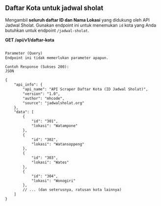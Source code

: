 ## **Daftar Kota untuk jadwal sholat**

Mengambil **seluruh daftar ID dan Nama Lokasi** yang didukung oleh API Jadwal Sholat. Gunakan endpoint ini untuk menemukan `id` kota yang Anda butuhkan untuk endpoint `/jadwal-sholat`.

**GET /api/v1/daftar-kota**
```html

Parameter (Query)
Endpoint ini tidak memerlukan parameter apapun.

Contoh Response (Sukses 200):
JSON

{
    "api_info": {
        "api_name": "API Scraper Daftar Kota (ID Jadwal Sholat)",
        "version": "1.0",
        "author": "mhcode",
        "source": "jadwalsholat.org"
    },
    "data": [
        {
            "id": "301",
            "lokasi": "Watampone"
        },
        {
            "id": "302",
            "lokasi": "Watansoppeng"
        },
        {
            "id": "303",
            "lokasi": "Wates"
        },
        {
            "id": "304",
            "lokasi": "Wonogiri"
        },
        // ... (dan seterusnya, ratusan kota lainnya)
    ]
}
```